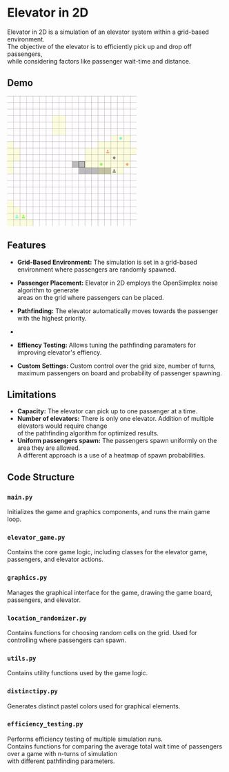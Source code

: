 
# Elevator in 2D

Elevator in 2D is a simulation of an elevator system within a grid-based environment.  
The objective of the elevator is to efficiently pick up and drop off passengers,  
while considering factors like passenger wait-time and distance.


## Demo

![Simulation in Action](demo/elevator_in_2d.gif)

## Features

- **Grid-Based Environment:** The simulation is set in a grid-based environment where passengers are randomly spawned.

- **Passenger Placement:** Elevator in 2D employs the OpenSimplex noise algorithm to generate  
areas on the grid where passengers can be placed.


- **Pathfinding:** The elevator automatically moves towards the passenger with the highest priority.
- 
- **Effiency Testing:** Allows tuning the pathfinding paramaters for improving elevator's effiency.

- **Custom Settings:** Custom control over the grid size, number of turns,
maximum passengers on board and probability of passenger spawning.

## Limitations
- **Capacity:** The elevator can pick up to one passenger at a time.
- **Number of elevators:** There is only one elevator. Addition of multiple elevators would require change  
of the pathfinding algorithm for optimized results.
- **Uniform passengers spawn:** The passengers spawn uniformly on the area they are allowed.  
A different approach is a use of a heatmap of spawn probabilities.


## Code Structure

### `main.py`
Initializes the game and graphics components, and runs the main game loop.

### `elevator_game.py`
Contains the core game logic, including classes for the elevator game, passengers, and elevator actions.

### `graphics.py`
Manages the graphical interface for the game, drawing the game board, passengers, and elevator.

### `location_randomizer.py`
Contains functions for choosing random cells on the grid. Used for controlling where passengers can spawn.

### `utils.py`
Contains utility functions used by the game logic.

### `distinctipy.py`

Generates distinct pastel colors used for graphical elements.

### `efficiency_testing.py`
Performs efficiency testing of multiple simulation runs.  
Contains functions for comparing the average total wait time of passengers over a game with n-turns of simulation  
with different pathfinding parameters.
